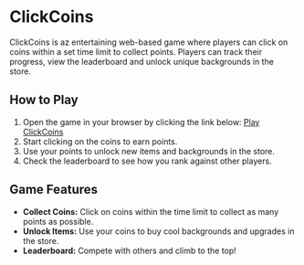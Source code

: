 # ClickCoins

ClickCoins is az entertaining web-based game where players can click on coins within a set time limit to collect points. Players can track their progress, view the leaderboard and unlock unique backgrounds in the store.

## How to Play

1. Open the game in your browser by clicking the link below:
   [Play ClickCoins](https://clickcoins-0jcx.onrender.com)
2. Start clicking on the coins to earn points.
3. Use your points to unlock new items and backgrounds in the store.
4. Check the leaderboard to see how you rank against other players.

## Game Features

- **Collect Coins:** Click on coins within the time limit to collect as many points as possible.
- **Unlock Items:** Use your coins to buy cool backgrounds and upgrades in the store.
- **Leaderboard:** Compete with others and climb to the top!
